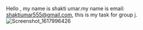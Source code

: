 Hello , my name is shakti umar.my name is email: shaktiumar555@gmail.com, this is my task for group j.![Screenshot_1617996426](https://user-images.githubusercontent.com/35699566/114231173-b6bec880-9997-11eb-8b3d-e3bec957adda.png)
